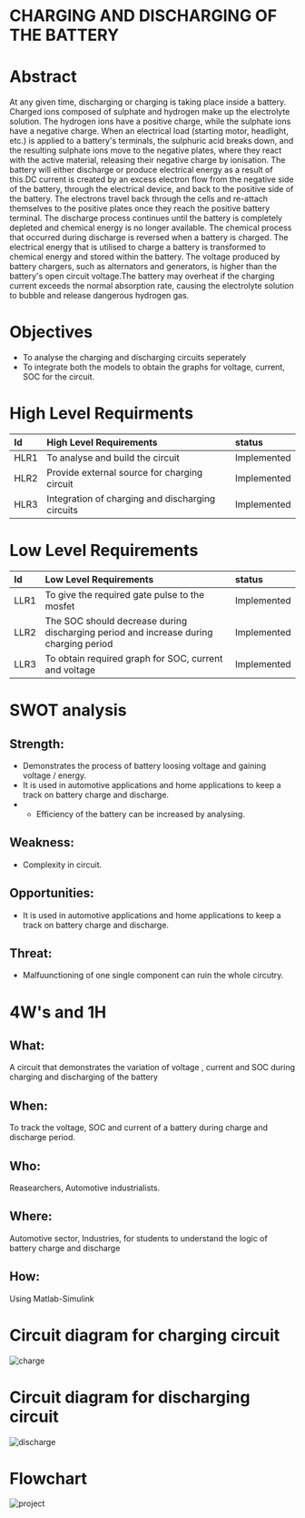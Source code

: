 # CHARGING AND DISCHARGING OF THE BATTERY

# Abstract
At any given time, discharging or charging is taking place inside a battery. Charged ions composed of sulphate and hydrogen make up the electrolyte solution.
The hydrogen ions have a positive charge, while the sulphate ions have a negative charge. When an electrical load (starting motor, headlight, etc.) is applied to a battery's terminals, the sulphuric acid breaks down, and the resulting sulphate ions move to the negative plates, where they react with the active material, releasing their negative charge by ionisation. The battery will either discharge or produce electrical energy as a result of this.DC current is created by an excess electron flow from the negative side of the battery, through the electrical device, and back to the positive side of the battery. The electrons travel back through the cells and re-attach themselves to the positive plates once they reach the positive battery terminal. The discharge process continues until the battery is completely depleted and chemical energy is no longer available.
    The chemical process that occurred during discharge is reversed when a battery is charged. The electrical energy that is utilised to charge a battery is transformed to chemical energy and stored within the battery. The voltage produced by battery chargers, such as alternators and generators, is higher 
than the battery's open circuit voltage.The battery may overheat if the charging current exceeds the normal absorption rate, causing the electrolyte solution to bubble and release dangerous hydrogen gas. 

# Objectives 
- To analyse the charging and discharging circuits seperately
- To integrate both the models to obtain the graphs for voltage, current, SOC for the circuit.

# High Level Requirments
| Id          |  High Level Requirements  |    status  |
| :--        | :--          |   :--     |
| HLR1        | To analyse and build the circuit | Implemented |
| HLR2        | Provide external source for charging circuit |  Implemented |
| HLR3        | Integration of charging and discharging circuits | Implemented |

# Low Level Requirements
| Id          |  Low Level Requirements  |    status  |
| :--        | :--          |   :--     |
| LLR1        | To give the required gate pulse to the mosfet | Implemented |
| LLR2        |The SOC should decrease during discharging period and increase during charging period | Implemented |
| LLR3       | To obtain required graph for SOC, current and voltage  | Implemented |

# SWOT analysis
 ## Strength:
 - Demonstrates the process of battery loosing voltage and gaining voltage / energy.
 - It is used in automotive applications and home applications to keep a track on battery charge and discharge.
 - - Efficiency of the battery can be increased by analysing.
 ## Weakness:
 - Complexity in circuit.
 ## Opportunities:
 - It is used in automotive applications and home applications to keep a track on battery charge and discharge.
 ## Threat:
 - Malfuunctioning of one single component can ruin the whole circutry.
# 4W's and 1H
 ## What: 
 A circuit that demonstrates the variation of voltage , current and SOC during charging and discharging of the battery
 ## When:
 To track the voltage, SOC and current of a battery during charge and discharge period. 
 ## Who:
 Reasearchers, Automotive industrialists.
 ## Where:
 Automotive sector, Industries, for students to understand the logic of battery charge and discharge 
 ## How:
 Using Matlab-Simulink
# Circuit diagram for charging circuit
![charge](https://user-images.githubusercontent.com/98872514/160190926-087dcda9-610e-4db6-8348-68be883587f1.jpeg)


# Circuit diagram for discharging circuit
![discharge](https://user-images.githubusercontent.com/98872514/160190970-91f4ae1f-3fb7-43a3-a829-307c39685bdb.jpeg)


# Flowchart
![project](https://user-images.githubusercontent.com/98872514/160225423-cc3e3729-df9c-437a-a7d6-44f682066e97.png)






 


